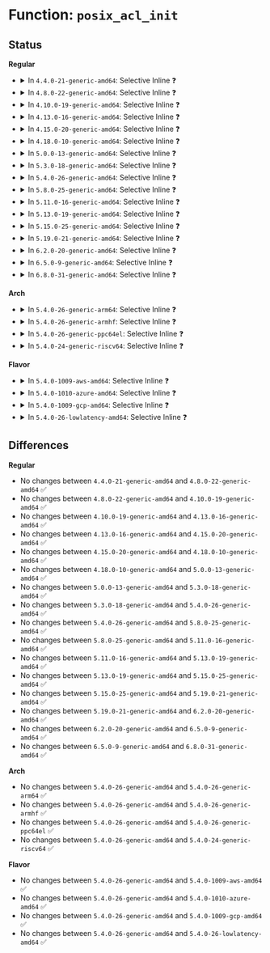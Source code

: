 # Function: <code>posix_acl_init</code>

## Status
<b>Regular</b>
<ul>
<li>
<details>
<summary>In <code>4.4.0-21-generic-amd64</code>: Selective Inline ❓</summary>

```c
void posix_acl_init(struct posix_acl * acl, int count)
```

```json
{
  "name": "posix_acl_init",
  "collision_type": "Unique Global",
  "inline_type": "Selective",
  "funcs": [
    {
      "addr": 18446744071581390944,
      "name": "posix_acl_init",
      "external": true,
      "loc": "fs/posix_acl.c:130",
      "file": "fs/posix_acl.c",
      "inline": "not declared, inlined",
      "caller_inline": [
        "fs/posix_acl.c:posix_acl_alloc"
      ],
      "caller_func": []
    }
  ],
  "symbols": [
    {
      "addr": 18446744071581390944,
      "name": "posix_acl_init",
      "section": ".text",
      "bind": "STB_GLOBAL",
      "size": 20
    }
  ]
}
```
</details>
</li>
<li>
<details>
<summary>In <code>4.8.0-22-generic-amd64</code>: Selective Inline ❓</summary>

```c
void posix_acl_init(struct posix_acl * acl, int count)
```

```json
{
  "name": "posix_acl_init",
  "collision_type": "Unique Global",
  "inline_type": "Selective",
  "funcs": [
    {
      "addr": 18446744071581569410,
      "name": "posix_acl_init",
      "external": true,
      "loc": "fs/posix_acl.c:164",
      "file": "fs/posix_acl.c",
      "inline": "not declared, inlined",
      "caller_inline": [
        "fs/posix_acl.c:posix_acl_alloc"
      ],
      "caller_func": []
    }
  ],
  "symbols": [
    {
      "addr": 18446744071581568896,
      "name": "posix_acl_init",
      "section": ".text",
      "bind": "STB_GLOBAL",
      "size": 20
    }
  ]
}
```
</details>
</li>
<li>
<details>
<summary>In <code>4.10.0-19-generic-amd64</code>: Selective Inline ❓</summary>

```c
void posix_acl_init(struct posix_acl * acl, int count)
```

```json
{
  "name": "posix_acl_init",
  "collision_type": "Unique Global",
  "inline_type": "Selective",
  "funcs": [
    {
      "addr": 18446744071581654002,
      "name": "posix_acl_init",
      "external": true,
      "loc": "fs/posix_acl.c:164",
      "file": "fs/posix_acl.c",
      "inline": "not declared, inlined",
      "caller_inline": [
        "fs/posix_acl.c:posix_acl_alloc"
      ],
      "caller_func": []
    }
  ],
  "symbols": [
    {
      "addr": 18446744071581653488,
      "name": "posix_acl_init",
      "section": ".text",
      "bind": "STB_GLOBAL",
      "size": 20
    }
  ]
}
```
</details>
</li>
<li>
<details>
<summary>In <code>4.13.0-16-generic-amd64</code>: Selective Inline ❓</summary>

```c
void posix_acl_init(struct posix_acl * acl, int count)
```

```json
{
  "name": "posix_acl_init",
  "collision_type": "Unique Global",
  "inline_type": "Selective",
  "funcs": [
    {
      "addr": 18446744071581708402,
      "name": "posix_acl_init",
      "external": true,
      "loc": "fs/posix_acl.c:165",
      "file": "fs/posix_acl.c",
      "inline": "not declared, inlined",
      "caller_inline": [
        "fs/posix_acl.c:posix_acl_alloc"
      ],
      "caller_func": []
    }
  ],
  "symbols": [
    {
      "addr": 18446744071581707904,
      "name": "posix_acl_init",
      "section": ".text",
      "bind": "STB_GLOBAL",
      "size": 20
    }
  ]
}
```
</details>
</li>
<li>
<details>
<summary>In <code>4.15.0-20-generic-amd64</code>: Selective Inline ❓</summary>

```c
void posix_acl_init(struct posix_acl * acl, int count)
```

```json
{
  "name": "posix_acl_init",
  "collision_type": "Unique Global",
  "inline_type": "Selective",
  "funcs": [
    {
      "addr": 18446744071581854050,
      "name": "posix_acl_init",
      "external": true,
      "loc": "fs/posix_acl.c:165",
      "file": "fs/posix_acl.c",
      "inline": "not declared, inlined",
      "caller_inline": [
        "fs/posix_acl.c:posix_acl_alloc"
      ],
      "caller_func": []
    }
  ],
  "symbols": [
    {
      "addr": 18446744071581853536,
      "name": "posix_acl_init",
      "section": ".text",
      "bind": "STB_GLOBAL",
      "size": 20
    }
  ]
}
```
</details>
</li>
<li>
<details>
<summary>In <code>4.18.0-10-generic-amd64</code>: Selective Inline ❓</summary>

```c
void posix_acl_init(struct posix_acl * acl, int count)
```

```json
{
  "name": "posix_acl_init",
  "collision_type": "Unique Global",
  "inline_type": "Selective",
  "funcs": [
    {
      "addr": 18446744071582034610,
      "name": "posix_acl_init",
      "external": true,
      "loc": "fs/posix_acl.c:165",
      "file": "fs/posix_acl.c",
      "inline": "not declared, inlined",
      "caller_inline": [
        "fs/posix_acl.c:posix_acl_alloc"
      ],
      "caller_func": []
    }
  ],
  "symbols": [
    {
      "addr": 18446744071582034080,
      "name": "posix_acl_init",
      "section": ".text",
      "bind": "STB_GLOBAL",
      "size": 20
    }
  ]
}
```
</details>
</li>
<li>
<details>
<summary>In <code>5.0.0-13-generic-amd64</code>: Selective Inline ❓</summary>

```c
void posix_acl_init(struct posix_acl * acl, int count)
```

```json
{
  "name": "posix_acl_init",
  "collision_type": "Unique Global",
  "inline_type": "Selective",
  "funcs": [
    {
      "addr": 18446744071582122674,
      "name": "posix_acl_init",
      "external": true,
      "loc": "fs/posix_acl.c:165",
      "file": "fs/posix_acl.c",
      "inline": "not declared, inlined",
      "caller_inline": [
        "fs/posix_acl.c:posix_acl_alloc"
      ],
      "caller_func": []
    }
  ],
  "symbols": [
    {
      "addr": 18446744071582122096,
      "name": "posix_acl_init",
      "section": ".text",
      "bind": "STB_GLOBAL",
      "size": 20
    }
  ]
}
```
</details>
</li>
<li>
<details>
<summary>In <code>5.3.0-18-generic-amd64</code>: Selective Inline ❓</summary>

```c
void posix_acl_init(struct posix_acl * acl, int count)
```

```json
{
  "name": "posix_acl_init",
  "collision_type": "Unique Global",
  "inline_type": "Selective",
  "funcs": [
    {
      "addr": 18446744071582284690,
      "name": "posix_acl_init",
      "external": true,
      "loc": "fs/posix_acl.c:166",
      "file": "fs/posix_acl.c",
      "inline": "not declared, inlined",
      "caller_inline": [
        "fs/posix_acl.c:posix_acl_alloc"
      ],
      "caller_func": []
    }
  ],
  "symbols": [
    {
      "addr": 18446744071582284112,
      "name": "posix_acl_init",
      "section": ".text",
      "bind": "STB_GLOBAL",
      "size": 20
    }
  ]
}
```
</details>
</li>
<li>
<details>
<summary>In <code>5.4.0-26-generic-amd64</code>: Selective Inline ❓</summary>

```c
void posix_acl_init(struct posix_acl * acl, int count)
```

```json
{
  "name": "posix_acl_init",
  "collision_type": "Unique Global",
  "inline_type": "Selective",
  "funcs": [
    {
      "addr": 18446744071582383666,
      "name": "posix_acl_init",
      "external": true,
      "loc": "fs/posix_acl.c:166",
      "file": "fs/posix_acl.c",
      "inline": "not declared, inlined",
      "caller_inline": [
        "fs/posix_acl.c:posix_acl_alloc"
      ],
      "caller_func": []
    }
  ],
  "symbols": [
    {
      "addr": 18446744071582383088,
      "name": "posix_acl_init",
      "section": ".text",
      "bind": "STB_GLOBAL",
      "size": 20
    }
  ]
}
```
</details>
</li>
<li>
<details>
<summary>In <code>5.8.0-25-generic-amd64</code>: Selective Inline ❓</summary>

```c
void posix_acl_init(struct posix_acl * acl, int count)
```

```json
{
  "name": "posix_acl_init",
  "collision_type": "Unique Global",
  "inline_type": "Selective",
  "funcs": [
    {
      "addr": 18446744071582670390,
      "name": "posix_acl_init",
      "external": true,
      "loc": "fs/posix_acl.c:166",
      "file": "fs/posix_acl.c",
      "inline": "not declared, inlined",
      "caller_inline": [
        "fs/posix_acl.c:posix_acl_from_mode"
      ],
      "caller_func": []
    }
  ],
  "symbols": [
    {
      "addr": 18446744071582668400,
      "name": "posix_acl_init",
      "section": ".text",
      "bind": "STB_GLOBAL",
      "size": 20
    }
  ]
}
```
</details>
</li>
<li>
<details>
<summary>In <code>5.11.0-16-generic-amd64</code>: Selective Inline ❓</summary>

```c
void posix_acl_init(struct posix_acl * acl, int count)
```

```json
{
  "name": "posix_acl_init",
  "collision_type": "Unique Global",
  "inline_type": "Selective",
  "funcs": [
    {
      "addr": 18446744071582739334,
      "name": "posix_acl_init",
      "external": true,
      "loc": "fs/posix_acl.c:166",
      "file": "fs/posix_acl.c",
      "inline": "not declared, inlined",
      "caller_inline": [
        "fs/posix_acl.c:posix_acl_from_mode"
      ],
      "caller_func": []
    }
  ],
  "symbols": [
    {
      "addr": 18446744071582737360,
      "name": "posix_acl_init",
      "section": ".text",
      "bind": "STB_GLOBAL",
      "size": 20
    }
  ]
}
```
</details>
</li>
<li>
<details>
<summary>In <code>5.13.0-19-generic-amd64</code>: Selective Inline ❓</summary>

```c
void posix_acl_init(struct posix_acl * acl, int count)
```

```json
{
  "name": "posix_acl_init",
  "collision_type": "Unique Global",
  "inline_type": "Selective",
  "funcs": [
    {
      "addr": 18446744071582768102,
      "name": "posix_acl_init",
      "external": true,
      "loc": "fs/posix_acl.c:166",
      "file": "fs/posix_acl.c",
      "inline": "not declared, inlined",
      "caller_inline": [
        "fs/posix_acl.c:posix_acl_from_mode"
      ],
      "caller_func": []
    }
  ],
  "symbols": [
    {
      "addr": 18446744071582766000,
      "name": "posix_acl_init",
      "section": ".text",
      "bind": "STB_GLOBAL",
      "size": 20
    }
  ]
}
```
</details>
</li>
<li>
<details>
<summary>In <code>5.15.0-25-generic-amd64</code>: Selective Inline ❓</summary>

```c
void posix_acl_init(struct posix_acl * acl, int count)
```

```json
{
  "name": "posix_acl_init",
  "collision_type": "Unique Global",
  "inline_type": "Selective",
  "funcs": [
    {
      "addr": 18446744071583095276,
      "name": "posix_acl_init",
      "external": true,
      "loc": "fs/posix_acl.c:177",
      "file": "fs/posix_acl.c",
      "inline": "not declared, inlined",
      "caller_inline": [
        "fs/posix_acl.c:posix_acl_from_mode"
      ],
      "caller_func": []
    }
  ],
  "symbols": [
    {
      "addr": 18446744071583093104,
      "name": "posix_acl_init",
      "section": ".text",
      "bind": "STB_GLOBAL",
      "size": 20
    }
  ]
}
```
</details>
</li>
<li>
<details>
<summary>In <code>5.19.0-21-generic-amd64</code>: Selective Inline ❓</summary>

```c
void posix_acl_init(struct posix_acl * acl, int count)
```

```json
{
  "name": "posix_acl_init",
  "collision_type": "Unique Global",
  "inline_type": "Selective",
  "funcs": [
    {
      "addr": 18446744071583575868,
      "name": "posix_acl_init",
      "external": true,
      "loc": "fs/posix_acl.c:177",
      "file": "fs/posix_acl.c",
      "inline": "not declared, inlined",
      "caller_inline": [
        "fs/posix_acl.c:posix_acl_from_mode"
      ],
      "caller_func": []
    }
  ],
  "symbols": [
    {
      "addr": 18446744071583573344,
      "name": "posix_acl_init",
      "section": ".text",
      "bind": "STB_GLOBAL",
      "size": 28
    }
  ]
}
```
</details>
</li>
<li>
<details>
<summary>In <code>6.2.0-20-generic-amd64</code>: Selective Inline ❓</summary>

```c
void posix_acl_init(struct posix_acl * acl, int count)
```

```json
{
  "name": "posix_acl_init",
  "collision_type": "Unique Global",
  "inline_type": "Selective",
  "funcs": [
    {
      "addr": 18446744071584178600,
      "name": "posix_acl_init",
      "external": true,
      "loc": "fs/posix_acl.c:192",
      "file": "fs/posix_acl.c",
      "inline": "not declared, inlined",
      "caller_inline": [
        "fs/posix_acl.c:posix_acl_from_mode"
      ],
      "caller_func": []
    }
  ],
  "symbols": [
    {
      "addr": 18446744071584174704,
      "name": "posix_acl_init",
      "section": ".text",
      "bind": "STB_GLOBAL",
      "size": 28
    }
  ]
}
```
</details>
</li>
<li>
<details>
<summary>In <code>6.5.0-9-generic-amd64</code>: Selective Inline ❓</summary>

```c
void posix_acl_init(struct posix_acl * acl, int count)
```

```json
{
  "name": "posix_acl_init",
  "collision_type": "Unique Global",
  "inline_type": "Selective",
  "funcs": [
    {
      "addr": 18446744071584406312,
      "name": "posix_acl_init",
      "external": true,
      "loc": "fs/posix_acl.c:193",
      "file": "fs/posix_acl.c",
      "inline": "not declared, inlined",
      "caller_inline": [
        "fs/posix_acl.c:posix_acl_from_mode"
      ],
      "caller_func": []
    }
  ],
  "symbols": [
    {
      "addr": 18446744071584402544,
      "name": "posix_acl_init",
      "section": ".text",
      "bind": "STB_GLOBAL",
      "size": 28
    }
  ]
}
```
</details>
</li>
<li>
<details>
<summary>In <code>6.8.0-31-generic-amd64</code>: Selective Inline ❓</summary>

```c
void posix_acl_init(struct posix_acl * acl, int count)
```

```json
{
  "name": "posix_acl_init",
  "collision_type": "Unique Global",
  "inline_type": "Selective",
  "funcs": [
    {
      "addr": 18446744071584627060,
      "name": "posix_acl_init",
      "external": true,
      "loc": "fs/posix_acl.c:193",
      "file": "fs/posix_acl.c",
      "inline": "not declared, inlined",
      "caller_inline": [
        "fs/posix_acl.c:posix_acl_from_mode"
      ],
      "caller_func": []
    }
  ],
  "symbols": [
    {
      "addr": 18446744071584623264,
      "name": "posix_acl_init",
      "section": ".text",
      "bind": "STB_GLOBAL",
      "size": 28
    }
  ]
}
```
</details>
</li>
</ul>
<b>Arch</b>
<ul>
<li>
<details>
<summary>In <code>5.4.0-26-generic-arm64</code>: Selective Inline ❓</summary>

```c
void posix_acl_init(struct posix_acl * acl, int count)
```

```json
{
  "name": "posix_acl_init",
  "collision_type": "Unique Global",
  "inline_type": "Selective",
  "funcs": [
    {
      "addr": 18446603336493981604,
      "name": "posix_acl_init",
      "external": true,
      "loc": "fs/posix_acl.c:166",
      "file": "fs/posix_acl.c",
      "inline": "not declared, inlined",
      "caller_inline": [
        "fs/posix_acl.c:posix_acl_alloc"
      ],
      "caller_func": []
    }
  ],
  "symbols": [
    {
      "addr": 18446603336493980776,
      "name": "posix_acl_init",
      "section": ".text",
      "bind": "STB_GLOBAL",
      "size": 52
    }
  ]
}
```
</details>
</li>
<li>
<details>
<summary>In <code>5.4.0-26-generic-armhf</code>: Selective Inline ❓</summary>

```c
void posix_acl_init(struct posix_acl * acl, int count)
```

```json
{
  "name": "posix_acl_init",
  "collision_type": "Unique Global",
  "inline_type": "Selective",
  "funcs": [
    {
      "addr": 3227446236,
      "name": "posix_acl_init",
      "external": true,
      "loc": "fs/posix_acl.c:166",
      "file": "fs/posix_acl.c",
      "inline": "not declared, inlined",
      "caller_inline": [
        "fs/posix_acl.c:posix_acl_alloc"
      ],
      "caller_func": []
    }
  ],
  "symbols": [
    {
      "addr": 3227445308,
      "name": "posix_acl_init",
      "section": ".text",
      "bind": "STB_GLOBAL",
      "size": 36
    }
  ]
}
```
</details>
</li>
<li>
<details>
<summary>In <code>5.4.0-26-generic-ppc64el</code>: Selective Inline ❓</summary>

```c
void posix_acl_init(struct posix_acl * acl, int count)
```

```json
{
  "name": "posix_acl_init",
  "collision_type": "Unique Global",
  "inline_type": "Selective",
  "funcs": [
    {
      "addr": 13835058055287623980,
      "name": "posix_acl_init",
      "external": true,
      "loc": "fs/posix_acl.c:166",
      "file": "fs/posix_acl.c",
      "inline": "not declared, inlined",
      "caller_inline": [
        "fs/posix_acl.c:posix_acl_alloc"
      ],
      "caller_func": []
    }
  ],
  "symbols": [
    {
      "addr": 13835058055287622864,
      "name": "posix_acl_init",
      "section": ".text",
      "bind": "STB_GLOBAL",
      "size": 24
    }
  ]
}
```
</details>
</li>
<li>
<details>
<summary>In <code>5.4.0-24-generic-riscv64</code>: Selective Inline ❓</summary>

```c
void posix_acl_init(struct posix_acl * acl, int count)
```

```json
{
  "name": "posix_acl_init",
  "collision_type": "Unique Global",
  "inline_type": "Selective",
  "funcs": [
    {
      "addr": 18446743936273500942,
      "name": "posix_acl_init",
      "external": true,
      "loc": "fs/posix_acl.c:166",
      "file": "fs/posix_acl.c",
      "inline": "not declared, inlined",
      "caller_inline": [
        "fs/posix_acl.c:posix_acl_alloc"
      ],
      "caller_func": []
    }
  ],
  "symbols": [
    {
      "addr": 18446743936273500070,
      "name": "posix_acl_init",
      "section": ".text",
      "bind": "STB_GLOBAL",
      "size": 46
    }
  ]
}
```
</details>
</li>
</ul>
<b>Flavor</b>
<ul>
<li>
<details>
<summary>In <code>5.4.0-1009-aws-amd64</code>: Selective Inline ❓</summary>

```c
void posix_acl_init(struct posix_acl * acl, int count)
```

```json
{
  "name": "posix_acl_init",
  "collision_type": "Unique Global",
  "inline_type": "Selective",
  "funcs": [
    {
      "addr": 18446744071582352402,
      "name": "posix_acl_init",
      "external": true,
      "loc": "fs/posix_acl.c:166",
      "file": "fs/posix_acl.c",
      "inline": "not declared, inlined",
      "caller_inline": [
        "fs/posix_acl.c:posix_acl_alloc"
      ],
      "caller_func": []
    }
  ],
  "symbols": [
    {
      "addr": 18446744071582351824,
      "name": "posix_acl_init",
      "section": ".text",
      "bind": "STB_GLOBAL",
      "size": 20
    }
  ]
}
```
</details>
</li>
<li>
<details>
<summary>In <code>5.4.0-1010-azure-amd64</code>: Selective Inline ❓</summary>

```c
void posix_acl_init(struct posix_acl * acl, int count)
```

```json
{
  "name": "posix_acl_init",
  "collision_type": "Unique Global",
  "inline_type": "Selective",
  "funcs": [
    {
      "addr": 18446744071582290114,
      "name": "posix_acl_init",
      "external": true,
      "loc": "fs/posix_acl.c:166",
      "file": "fs/posix_acl.c",
      "inline": "not declared, inlined",
      "caller_inline": [
        "fs/posix_acl.c:posix_acl_alloc"
      ],
      "caller_func": []
    }
  ],
  "symbols": [
    {
      "addr": 18446744071582289536,
      "name": "posix_acl_init",
      "section": ".text",
      "bind": "STB_GLOBAL",
      "size": 20
    }
  ]
}
```
</details>
</li>
<li>
<details>
<summary>In <code>5.4.0-1009-gcp-amd64</code>: Selective Inline ❓</summary>

```c
void posix_acl_init(struct posix_acl * acl, int count)
```

```json
{
  "name": "posix_acl_init",
  "collision_type": "Unique Global",
  "inline_type": "Selective",
  "funcs": [
    {
      "addr": 18446744071582342882,
      "name": "posix_acl_init",
      "external": true,
      "loc": "fs/posix_acl.c:166",
      "file": "fs/posix_acl.c",
      "inline": "not declared, inlined",
      "caller_inline": [
        "fs/posix_acl.c:posix_acl_alloc"
      ],
      "caller_func": []
    }
  ],
  "symbols": [
    {
      "addr": 18446744071582342304,
      "name": "posix_acl_init",
      "section": ".text",
      "bind": "STB_GLOBAL",
      "size": 20
    }
  ]
}
```
</details>
</li>
<li>
<details>
<summary>In <code>5.4.0-26-lowlatency-amd64</code>: Selective Inline ❓</summary>

```c
void posix_acl_init(struct posix_acl * acl, int count)
```

```json
{
  "name": "posix_acl_init",
  "collision_type": "Unique Global",
  "inline_type": "Selective",
  "funcs": [
    {
      "addr": 18446744071582422450,
      "name": "posix_acl_init",
      "external": true,
      "loc": "fs/posix_acl.c:166",
      "file": "fs/posix_acl.c",
      "inline": "not declared, inlined",
      "caller_inline": [
        "fs/posix_acl.c:posix_acl_alloc"
      ],
      "caller_func": []
    }
  ],
  "symbols": [
    {
      "addr": 18446744071582421872,
      "name": "posix_acl_init",
      "section": ".text",
      "bind": "STB_GLOBAL",
      "size": 20
    }
  ]
}
```
</details>
</li>
</ul>

## Differences
<b>Regular</b>
<ul>
<li>
No changes between <code>4.4.0-21-generic-amd64</code> and <code>4.8.0-22-generic-amd64</code> ✅
</li>
<li>
No changes between <code>4.8.0-22-generic-amd64</code> and <code>4.10.0-19-generic-amd64</code> ✅
</li>
<li>
No changes between <code>4.10.0-19-generic-amd64</code> and <code>4.13.0-16-generic-amd64</code> ✅
</li>
<li>
No changes between <code>4.13.0-16-generic-amd64</code> and <code>4.15.0-20-generic-amd64</code> ✅
</li>
<li>
No changes between <code>4.15.0-20-generic-amd64</code> and <code>4.18.0-10-generic-amd64</code> ✅
</li>
<li>
No changes between <code>4.18.0-10-generic-amd64</code> and <code>5.0.0-13-generic-amd64</code> ✅
</li>
<li>
No changes between <code>5.0.0-13-generic-amd64</code> and <code>5.3.0-18-generic-amd64</code> ✅
</li>
<li>
No changes between <code>5.3.0-18-generic-amd64</code> and <code>5.4.0-26-generic-amd64</code> ✅
</li>
<li>
No changes between <code>5.4.0-26-generic-amd64</code> and <code>5.8.0-25-generic-amd64</code> ✅
</li>
<li>
No changes between <code>5.8.0-25-generic-amd64</code> and <code>5.11.0-16-generic-amd64</code> ✅
</li>
<li>
No changes between <code>5.11.0-16-generic-amd64</code> and <code>5.13.0-19-generic-amd64</code> ✅
</li>
<li>
No changes between <code>5.13.0-19-generic-amd64</code> and <code>5.15.0-25-generic-amd64</code> ✅
</li>
<li>
No changes between <code>5.15.0-25-generic-amd64</code> and <code>5.19.0-21-generic-amd64</code> ✅
</li>
<li>
No changes between <code>5.19.0-21-generic-amd64</code> and <code>6.2.0-20-generic-amd64</code> ✅
</li>
<li>
No changes between <code>6.2.0-20-generic-amd64</code> and <code>6.5.0-9-generic-amd64</code> ✅
</li>
<li>
No changes between <code>6.5.0-9-generic-amd64</code> and <code>6.8.0-31-generic-amd64</code> ✅
</li>
</ul>
<b>Arch</b>
<ul>
<li>
No changes between <code>5.4.0-26-generic-amd64</code> and <code>5.4.0-26-generic-arm64</code> ✅
</li>
<li>
No changes between <code>5.4.0-26-generic-amd64</code> and <code>5.4.0-26-generic-armhf</code> ✅
</li>
<li>
No changes between <code>5.4.0-26-generic-amd64</code> and <code>5.4.0-26-generic-ppc64el</code> ✅
</li>
<li>
No changes between <code>5.4.0-26-generic-amd64</code> and <code>5.4.0-24-generic-riscv64</code> ✅
</li>
</ul>
<b>Flavor</b>
<ul>
<li>
No changes between <code>5.4.0-26-generic-amd64</code> and <code>5.4.0-1009-aws-amd64</code> ✅
</li>
<li>
No changes between <code>5.4.0-26-generic-amd64</code> and <code>5.4.0-1010-azure-amd64</code> ✅
</li>
<li>
No changes between <code>5.4.0-26-generic-amd64</code> and <code>5.4.0-1009-gcp-amd64</code> ✅
</li>
<li>
No changes between <code>5.4.0-26-generic-amd64</code> and <code>5.4.0-26-lowlatency-amd64</code> ✅
</li>
</ul>
